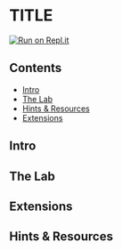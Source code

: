 # TITLE

[![Run on Repl.it](https://repl.it/badge/github/upperlinecode/<INSERT_GITHUB_EXTENSION>)](https://repl.it/github/upperlinecode/<INSERT_GITHUB_EXTENSION>)

## Contents

- [Intro](#intro)
- [The Lab](#the-lab)
- [Hints & Resources](#hints--resources)
- [Extensions](#extensions)

## Intro

## The Lab

## Extensions

## Hints & Resources